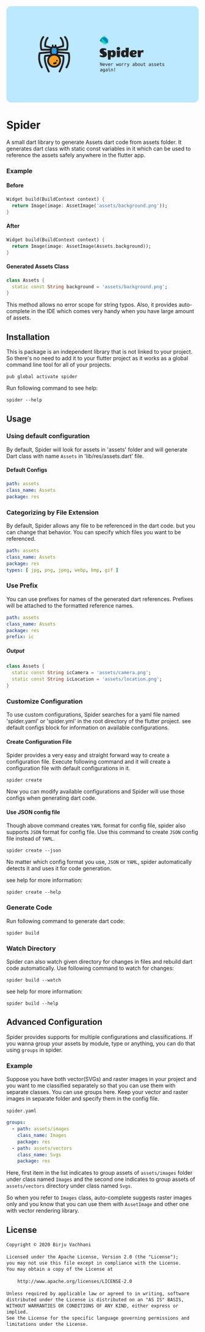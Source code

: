 
![Banner](spider.png)

# Spider

A small dart library to generate Assets dart code from assets folder.
It generates dart class with static const variables in it which can be used to reference
the assets safely anywhere in the flutter app.

### Example

#### Before
```dart
Widget build(BuildContext context) {
  return Image(image: AssetImage('assets/background.png'));
}
```

#### After
```dart
Widget build(BuildContext context) {
  return Image(image: AssetImage(Assets.background));
}
```

#### Generated Assets Class
```dart
class Assets {
  static const String background = 'assets/background.png';
}
```

This method allows no error scope for string typos. Also, it provides auto-complete
in the IDE which comes very handy when you have large amount of assets.

## Installation

This is package is an independent library that is not linked to your project. So there's no need to add it to your flutter project as it works as a global command line tool for all of your projects.

```shell
pub global activate spider
```

Run following command to see help:

```shell
spider --help
```

## Usage

### Using default configuration
By default, Spider will look for assets in 'assets' folder and will generate Dart
class with name `Assets` in 'lib/res/assets.dart' file.

#### Default Configs
```yaml
path: assets
class_name: Assets
package: res
```

### Categorizing by File Extension

By default, Spider allows any file to be referenced in the dart code. but you can change that
behavior. You can specify which files you want to be referenced.

```yaml
path: assets
class_name: Assets
package: res
types: [ jpg, png, jpeg, webp, bmp, gif ]
```

### Use Prefix
You can use prefixes for names of the generated dart references. Prefixes will be
attached to the formatted reference names.

```yaml
path: assets
class_name: Assets
package: res
prefix: ic
```

##### Output

```dart
class Assets {
  static const String icCamera = 'assets/camera.png';
  static const String icLocation = 'assets/location.png';
}
```

### Customize Configuration
To use custom configurations, Spider searches for a yaml file named 'spider.yaml' or 'spider.yml' in the
root directory of the flutter project. see default configs block for information on available configurations.

#### Create Configuration File
Spider provides a very easy and straight forward way to create a configuration file.
Execute following command and it will create a configuration file with default configurations in it.

```shell
spider create
```

Now you can modify available configurations and Spider will use those configs when generating dart code.

#### Use JSON config file

Though above command creates `YAML` format for config file, spider also supports `JSON` format for config file. Use this command to create `JSON` config file instead of `YAML`.

```shell
spider create --json
```

No matter which config format you use, `JSON` or `YAML`, spider automatically detects it and uses it for code generation.

see help for more information:
```shell
spider create --help
```

### Generate Code

Run following command to generate dart code:

```shell
spider build
```

### Watch Directory
Spider can also watch given directory for changes in files and rebuild dart code automatically. Use following command to watch for changes:

```shell
spider build --watch
```

see help for more information:
```shell
spider build --help
```

## Advanced Configuration
Spider provides supports for multiple configurations and classifications. If you wanna group your assets by module, type or anything, you can do that using `groups` in spider.

### Example
Suppose you have both vector(SVGs) and raster images in your project and you want to me classified separately so that you can use them with separate classes. You can use groups here. Keep your vector and raster images in separate folder and specify them in the config file.

`spider.yaml`
```yaml
groups:
  - path: assets/images
    class_name: Images
    package: res
  - path: assets/vectors
    class_name: Svgs
    package: res
```

Here, first item in the list indicates to group assets of `assets/images` folder under class named `Images` and the second one indicates to group assets of `assets/vectors` directory under class named `Svgs`. 

So when you refer to `Images` class, auto-complete suggests raster images only and you know that you can use them with `AssetImage` and other one with vector rendering library.

## License
```
Copyright © 2020 Birju Vachhani

Licensed under the Apache License, Version 2.0 (the "License");
you may not use this file except in compliance with the License.
You may obtain a copy of the License at

    http://www.apache.org/licenses/LICENSE-2.0

Unless required by applicable law or agreed to in writing, software
distributed under the License is distributed on an "AS IS" BASIS,
WITHOUT WARRANTIES OR CONDITIONS OF ANY KIND, either express or implied.
See the License for the specific language governing permissions and
limitations under the License.
```
